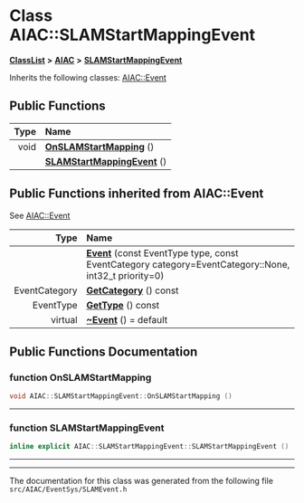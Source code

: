 

# Class AIAC::SLAMStartMappingEvent



[**ClassList**](annotated.md) **>** [**AIAC**](namespaceAIAC.md) **>** [**SLAMStartMappingEvent**](classAIAC_1_1SLAMStartMappingEvent.md)








Inherits the following classes: [AIAC::Event](classAIAC_1_1Event.md)






















































## Public Functions

| Type | Name |
| ---: | :--- |
|  void | [**OnSLAMStartMapping**](#function-onslamstartmapping) () <br> |
|   | [**SLAMStartMappingEvent**](#function-slamstartmappingevent) () <br> |


## Public Functions inherited from AIAC::Event

See [AIAC::Event](classAIAC_1_1Event.md)

| Type | Name |
| ---: | :--- |
|   | [**Event**](classAIAC_1_1Event.md#function-event) (const EventType type, const EventCategory category=EventCategory::None, int32\_t priority=0) <br> |
|  EventCategory | [**GetCategory**](classAIAC_1_1Event.md#function-getcategory) () const<br> |
|  EventType | [**GetType**](classAIAC_1_1Event.md#function-gettype) () const<br> |
| virtual  | [**~Event**](classAIAC_1_1Event.md#function-event) () = default<br> |






















































## Public Functions Documentation




### function OnSLAMStartMapping 

```C++
void AIAC::SLAMStartMappingEvent::OnSLAMStartMapping () 
```




<hr>



### function SLAMStartMappingEvent 

```C++
inline explicit AIAC::SLAMStartMappingEvent::SLAMStartMappingEvent () 
```




<hr>

------------------------------
The documentation for this class was generated from the following file `src/AIAC/EventSys/SLAMEvent.h`

